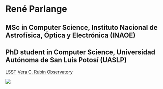# René Parlange

## MSc in Computer Science, Instituto Nacional de Astrofísica, Óptica y Electrónica (INAOE)

## PhD student in Computer Science, Universidad Autónoma de San Luis Potosí (UASLP)

[LSST](https://www.lsst.org/ "Large Synoptic Survey Telescope")
[Vera C. Rubin Observatory](https://rubinobservatory.org/)

<img src="https://github-readme-stats.vercel.app/api?username=parlange&show_icons=true"/>

